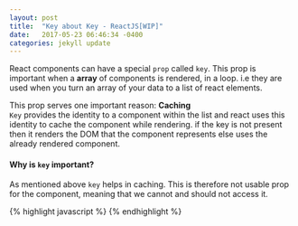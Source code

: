 ```yaml
---
layout: post
title:  "Key about Key - ReactJS[WIP]"
date:   2017-05-23 06:46:34 -0400
categories: jekyll update
---
```

React components can have a special `prop` called `key`. This prop is important when a __array__ of components is rendered, in a loop. i.e they are used when you turn an array of your data to a list of react elements.

This prop serves one important reason: __Caching__  
`Key` provides the identity to a component within the list and react uses this identity to cache the component while rendering. if the key is not present then it renders the DOM that the component represents else uses the already rendered component.

#### __Why is `key` important?__  
As mentioned above `key` helps in caching. This is therefore not usable prop for the component, meaning that we cannot and should not access it. 

{% highlight javascript %}
<Item key={i} data={data}/>
{% endhighlight %}
